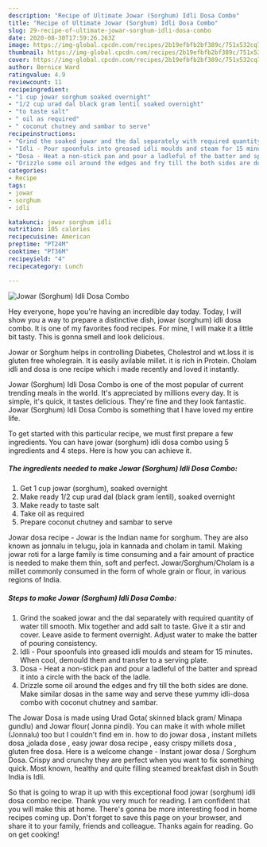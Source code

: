 ```yaml
---
description: "Recipe of Ultimate Jowar (Sorghum) Idli Dosa Combo"
title: "Recipe of Ultimate Jowar (Sorghum) Idli Dosa Combo"
slug: 29-recipe-of-ultimate-jowar-sorghum-idli-dosa-combo
date: 2020-08-30T17:59:26.263Z
image: https://img-global.cpcdn.com/recipes/2b19efbfb2bf389c/751x532cq70/jowar-sorghum-idli-dosa-combo-recipe-main-photo.jpg
thumbnail: https://img-global.cpcdn.com/recipes/2b19efbfb2bf389c/751x532cq70/jowar-sorghum-idli-dosa-combo-recipe-main-photo.jpg
cover: https://img-global.cpcdn.com/recipes/2b19efbfb2bf389c/751x532cq70/jowar-sorghum-idli-dosa-combo-recipe-main-photo.jpg
author: Bernice Ward
ratingvalue: 4.9
reviewcount: 11
recipeingredient:
- "1 cup jowar sorghum soaked overnight"
- "1/2 cup urad dal black gram lentil soaked overnight"
- "to taste salt"
- " oil as required"
- " coconut chutney and sambar to serve"
recipeinstructions:
- "Grind the soaked jowar and the dal separately with required quantity of water till smooth. Mix together and add salt to taste. Give it a stir and cover. Leave aside to ferment overnight. Adjust water to make the batter of pouring consistency."
- "Idli - Pour spoonfuls into greased idli moulds and steam for 15 minutes. When cool, demould them and transfer to a serving plate."
- "Dosa - Heat a non-stick pan and pour a ladleful of the batter and spread it into a circle with the back of the ladle."
- "Drizzle some oil around the edges and fry till the both sides are done. Make similar dosas in the same way and serve these yummy idli-dosa combo with coconut chutney and sambar."
categories:
- Recipe
tags:
- jowar
- sorghum
- idli

katakunci: jowar sorghum idli 
nutrition: 105 calories
recipecuisine: American
preptime: "PT24M"
cooktime: "PT36M"
recipeyield: "4"
recipecategory: Lunch

---
```



![Jowar (Sorghum) Idli Dosa Combo](https://img-global.cpcdn.com/recipes/2b19efbfb2bf389c/751x532cq70/jowar-sorghum-idli-dosa-combo-recipe-main-photo.jpg)

Hey everyone, hope you're having an incredible day today. Today, I will show you a way to prepare a distinctive dish, jowar (sorghum) idli dosa combo. It is one of my favorites food recipes. For mine, I will make it a little bit tasty. This is gonna smell and look delicious.

Jowar or Sorghum helps in controlling Diabetes, Cholestrol and wt.loss it is gluten free wholegrain. It is easily avilable millet. it is rich in Protein. Cholam idli and dosa is one recipe which i made recently and loved it instantly.

Jowar (Sorghum) Idli Dosa Combo is one of the most popular of current trending meals in the world. It's appreciated by millions every day. It is simple, it's quick, it tastes delicious. They're fine and they look fantastic. Jowar (Sorghum) Idli Dosa Combo is something that I have loved my entire life.


To get started with this particular recipe, we must first prepare a few ingredients. You can have jowar (sorghum) idli dosa combo using 5 ingredients and 4 steps. Here is how you can achieve it.

##### The ingredients needed to make Jowar (Sorghum) Idli Dosa Combo:

1. Get 1 cup jowar (sorghum), soaked overnight
1. Make ready 1/2 cup urad dal (black gram lentil), soaked overnight
1. Make ready to taste salt
1. Take  oil as required
1. Prepare  coconut chutney and sambar to serve


Jowar dosa recipe - Jowar is the Indian name for sorghum. They are also known as jonnalu in telugu, jola in kannada and cholam in tamil. Making jowar roti for a large family is time consuming and a fair amount of practice is needed to make them thin, soft and perfect. Jowar/Sorghum/Cholam is a millet commonly consumed in the form of whole grain or flour, in various regions of India. 

##### Steps to make Jowar (Sorghum) Idli Dosa Combo:

1. Grind the soaked jowar and the dal separately with required quantity of water till smooth. Mix together and add salt to taste. Give it a stir and cover. Leave aside to ferment overnight. Adjust water to make the batter of pouring consistency.
1. Idli - Pour spoonfuls into greased idli moulds and steam for 15 minutes. When cool, demould them and transfer to a serving plate.
1. Dosa - Heat a non-stick pan and pour a ladleful of the batter and spread it into a circle with the back of the ladle.
1. Drizzle some oil around the edges and fry till the both sides are done. Make similar dosas in the same way and serve these yummy idli-dosa combo with coconut chutney and sambar.


The Jowar Dosa is made using Urad Gota( skinned black gram/ Minapa gundlu) and Jowar flour( Jonna pindi). You can make it with whole millet (Jonnalu) too but I couldn&#39;t find em in. how to do jowar dosa , instant millets dosa ,jolada dose , easy jowar dosa recipe , easy crispy millets dosa , gluten free dosa. Here is a welcome change - Instant jowar dosa / Sorghum Dosa. Crispy and crunchy they are perfect when you want to fix something quick. Most known, healthy and quite filling steamed breakfast dish in South India is Idli. 

So that is going to wrap it up with this exceptional food jowar (sorghum) idli dosa combo recipe. Thank you very much for reading. I am confident that you will make this at home. There's gonna be more interesting food in home recipes coming up. Don't forget to save this page on your browser, and share it to your family, friends and colleague. Thanks again for reading. Go on get cooking!
